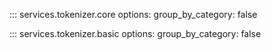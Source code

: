 ::: services.tokenizer.core
    options:
      group_by_category: false

::: services.tokenizer.basic
    options:
      group_by_category: false
